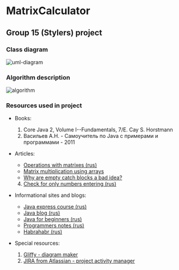 # MatrixCalculator

## Group 15 (Stylers) project

### Class diagram
![uml-diagram](http://www.gliffy.com/go/publish/image/9846905/L.png)

### Algorithm description
![algorithm](http://www.gliffy.com/go/publish/image/9851191/L.png)

### Resources used in project

* Books:
  1. Core Java 2, Volume I--Fundamentals, 7/E. Cay S. Horstmann
  2. Васильев А.Н. - Самоучитель по Java с примерами и программами - 2011

* Articles:
  * [Operations with matrixes (rus)](http://www.webmath.ru/poleznoe/formules_6_3.php)
  * [Matrix multiplication using arrays](http://stackoverflow.com/questions/17623876/matrix-multiplication-using-arrays)
  * [Why are empty catch blocks a bad idea?](http://stackoverflow.com/questions/1234343/why-are-empty-catch-blocks-a-bad-idea)
  4. [Check for only numbers entering (rus)](http://www.cyberforum.ru/java-j2se/thread1117934.html)

* Informational sites and blogs:
  * [Java express course (rus)](http://developer.alexanderklimov.ru/android/java/java.php)
  * [Java blog (rus)](http://exshark.ucoz.net/index/java/0-18)
  * [Java for beginners (rus)](http://devcolibri.com/)
  * [Programmers notes (rus)](http://cloud-notes.blogspot.com/)
  * [Habrahabr (rus)](https://habrahabr.ru/)

* Special resources:
  1. [Gliffy - diagram maker](https://www.gliffy.com/)
  2. [JIRA from Atlassian - project activity manager](https://www.atlassian.com/software/jira)
